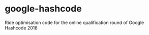 # google-hashcode
Ride optimisation code for the online qualification round of Google Hashcode 2018

